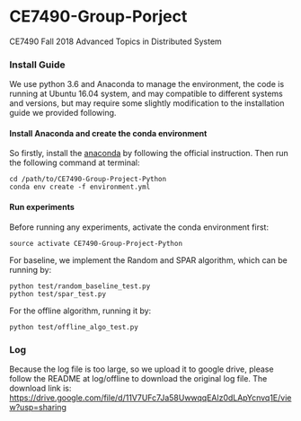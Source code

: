 # CE7490-Group-Porject
CE7490 Fall 2018 Advanced Topics in Distributed System

### Install Guide
We use python 3.6 and Anaconda to manage the environment, the code is running at Ubuntu 16.04 system, and may compatible 
to different systems and versions, but may require some slightly modification to the installation guide we provided following.

#### Install Anaconda and create the conda environment
So firstly, install the [anaconda]() by following the official 
instruction.
Then run the following command at terminal:
```
cd /path/to/CE7490-Group-Project-Python
conda env create -f environment.yml
```

#### Run experiments
Before running any experiments, activate the conda environment first:
```
source activate CE7490-Group-Project-Python
```
For baseline, we implement the Random and SPAR algorithm, which can be running by:
```
python test/random_baseline_test.py
python test/spar_test.py
```
For the offline algorithm, running it by:
```
python test/offline_algo_test.py
```

### Log
Because the log file is too large, so we upload it to google drive, please follow the README at log/offline to download 
the original log file.
The download link is: https://drive.google.com/file/d/11V7UFc7Ja58UwwqqEAlz0dLApYcnvq1E/view?usp=sharing
